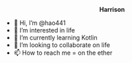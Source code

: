 <div align="center"><b>Harrison</b></div>

- 👋 Hi, I’m @hao441
- 👀 I’m interested in life
- 🌱 I’m currently learning Kotlin
- 💞️ I’m looking to collaborate on life
- 📫 How to reach me = on the ether

<!---
hao441/hao441 is a ✨ special ✨ repository because its `README.md` (this file) appears on your GitHub profile.
You can click the Preview link to take a look at your changes.
--->
